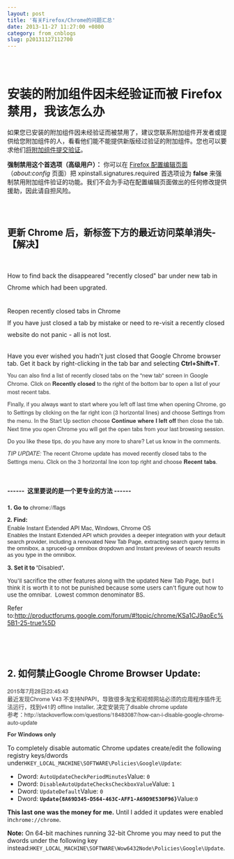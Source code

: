 ```yaml
---
layout: post
title: '有关Firefox/Chrome的问题汇总'
date: 2013-11-27 11:27:00 +0800
category: from_cnblogs
slug: p20131127112700
---
```



<p><span style="line-height:27px"><br>
</span><span style="line-height:27px"></span></p>
<div class="for">
<h1 id="w_ihgoceoeoeoakekiuauekaeugaauce-firefox-daeekunagcasinoz">安装的附加组件因未经验证而被 Firefox 禁用，我该怎么办</h1>
<p>如果您已安装的附加组件因未经验证而被禁用了，建议您联系附加组件开发者或提供给您附加组件的人，看看他们能不能提供新版经过验证的附加组件。您也可以要求他们<a target="_blank" href="https://developer.mozilla.org/en-US/Add-ons/Distribution">将附加组件提交验证</a>。</p>
</div>
<div class="for">
<div class="note"><strong>强制禁用这个首选项（高级用户）：</strong> 你可以在 <a target="_blank" href="https://support.mozilla.org/zh-CN/kb/about-config-editor-firefox">
Firefox 配置编辑页面</a> （<em>about:config</em> 页面）把 <span class="pref">xpinstall.signatures.required</span> 首选项设为
<strong>false</strong> 来强制禁用附加组件验证的功能。我们不会为手动在配置编辑页面做出的任何修改提供援助，因此请自担风险。</div>
</div>
<br>
<span style="line-height:27px"><br>
</span>
<p></p>
<h2><span style="line-height:27px">更新 Chrome 后，新标签下方的最近访问菜单消失-【解决】</span></h2>
<span style="line-height:27px"><br>
How to find back the disappeared &quot;recently closed&quot; bar under new tab in Chrome which had been upgrated.<br>
<br>
Reopen recently closed tabs in Chrome<br>
If you have just closed a tab by mistake or need to re-visit a recently closed website do not panic - all is not lost.<br>
<br>
</span><span>Have you ever wished you hadn't just closed that Google Chrome browser tab. Get it back by right-clicking in the tab bar and selecting&nbsp;</span><span span=""><strong>Ctrl&#43;Shift&#43;T</strong></span><span>.</span>
<p style="margin-top:0px; margin-bottom:9px; font-family:'Helvetica Neue',Helvetica,Arial,sans-serif; font-size:13px; color:rgb(51,51,51)">
</p>
<p style="margin-top:0px; margin-bottom:9px; font-family:'Helvetica Neue',Helvetica,Arial,sans-serif; font-size:13px; color:rgb(51,51,51)">
You can also find a list of recently closed tabs on the &quot;new tab&quot; screen in Google Chrome. Click on&nbsp;<strong>Recently closed</strong>&nbsp;to the right of the bottom bar to open a list of your most recent tabs.</p>
<p style="margin-top:0px; margin-bottom:9px; font-family:'Helvetica Neue',Helvetica,Arial,sans-serif; font-size:13px; color:rgb(51,51,51)">
Finally, if you always want to start where you left off last time when opening Chrome, go to Settings by clicking on the far right icon (3 horizontal lines) and choose Settings from the menu. In the Start Up section choose&nbsp;<strong>Continue where I left off&nbsp;</strong>then
 close the tab. Next time you open Chrome you will get the open tabs from your last browsing session.</p>
<p style="margin-top:0px; margin-bottom:9px; font-family:'Helvetica Neue',Helvetica,Arial,sans-serif; font-size:13px; color:rgb(51,51,51)">
Do you like these tips, do you have any more to share? Let us know in the comments.</p>
<p style="margin-top:0px; margin-bottom:9px; font-family:'Helvetica Neue',Helvetica,Arial,sans-serif; font-size:13px; color:rgb(51,51,51)">
<em>TIP UPDATE:</em>&nbsp;The recent Chrome update has moved recently closed tabs to the Settings menu. Click on the 3 horizontal line icon top right and choose&nbsp;<strong>Recent tabs</strong>.</p>
<p style="margin-top:0px; margin-bottom:9px; font-family:'Helvetica Neue',Helvetica,Arial,sans-serif; font-size:13px; color:rgb(51,51,51)">
<br>
</p>
<h4>------ &nbsp;这里要说的是一个更专业的方法 ------</h4>
<p style="margin-top:0px; margin-bottom:9px; font-family:'Helvetica Neue',Helvetica,Arial,sans-serif; font-size:13px; color:rgb(51,51,51)">
<span style="color:rgb(34,34,34)"><strong>1. Go to&nbsp;</strong>chrome://flags</span></p>
<p style="margin-top:0px; margin-bottom:9px; font-family:'Helvetica Neue',Helvetica,Arial,sans-serif; font-size:13px; color:rgb(51,51,51)">
<span style="color:rgb(34,34,34)"><strong>2. Find:</strong></span><br style="color:rgb(34,34,34)">
<span style="color:rgb(34,34,34)">Enable Instant Extended API Mac, Windows, Chrome OS&nbsp;<br>
</span><span style="color:rgb(34,34,34); font-family:Arial,Helvetica,sans-serif">Enables the Instant Extended API which provides a deeper integration with your default search provider, including a renovated New Tab Page, extracting search query terms in the
 omnibox, a spruced-up omnibox dropdown and Instant previews of search results as you type in the omnibox.&nbsp;</span></p>
<p><span style="color:rgb(34,34,34); font-size:13px"><strong>3. Set it to '</strong>Disabled<strong>'.</strong></span></p>
<p><span style="color:rgb(34,34,34); font-size:13px">You'll sacrifice the other features along with the updated New Tab Page, but I think it is worth it to not be punished because some users can't figure out how to use the omnibar. &nbsp;Lowest common denominator
 BS.</span></p>
<p>Refer to:<a target="_blank" target="_blank" href="http://productforums.google.com/forum/#!topic/chrome/KSa1CJ9aoEc%5B1-25-true%5D">http://productforums.google.com/forum/#!topic/chrome/KSa1CJ9aoEc%5B1-25-true%5D</a></p>
<p><br>
</p>
<p><br>
</p>
<h2>2. 如何禁止Google Chrome Browser Update:</h2>
<p style="margin-top:0px; margin-bottom:9px; font-family:'Helvetica Neue',Helvetica,Arial,sans-serif; font-size:13px; line-height:18px; color:rgb(51,51,51)">
2015年7月28日23:45:43<br>
最近发现Chrome V43 不支持NPAPI，导致很多淘宝和视频网站必须的应用程序插件无法运行，找到v41的 offline installer, 决定安装完了disable chrome update<br>
参考：http://stackoverflow.com/questions/18483087/how-can-i-disable-google-chrome-auto-update</p>
<p style="margin-top:0px; margin-bottom:9px; font-family:'Helvetica Neue',Helvetica,Arial,sans-serif; font-size:13px; line-height:18px; color:rgb(51,51,51)">
<span style="font-weight:bold">For Windows only</span></p>
<p style="margin-top:0px; margin-bottom:9px; font-family:'Helvetica Neue',Helvetica,Arial,sans-serif; font-size:13px; line-height:18px; color:rgb(51,51,51)">
</p>
<div class="post-text">
<p>To completely disable automatic Chrome updates create/edit the following registry keys/dwords under<code>HKEY_LOCAL_MACHINE\SOFTWARE\Policies\Google\Update</code>:</p>
<ul>
<li>Dword: <code>AutoUpdateCheckPeriodMinutes</code>Value: <code>0</code></li><li>Dword: <code>DisableAutoUpdateChecksCheckboxValue</code>Value: <code>1</code></li><li>Dword: <code>UpdateDefault</code>Value: <code>0</code></li><li>Dword: <strong><code>Update{8A69D345-D564-463C-AFF1-A69D9E530F96}</code></strong>Value:<code>0</code>
</li></ul>
<p><strong>This last one was the money for me.</strong> Until I added it updates were enabled in<code>chrome://chrome</code>.</p>
<p><strong>Note:</strong> On 64-bit machines running 32-bit Chrome you may need to put the dwords under the following key instead:<code>HKEY_LOCAL_MACHINE\SOFTWARE\Wow6432Node\Policies\Google\Update</code>.</p>
<p><br>
</p>
</div>
<div style="top:0px">
<div><span style="font-size:14px"><br>
</span></div>
</div>
   
